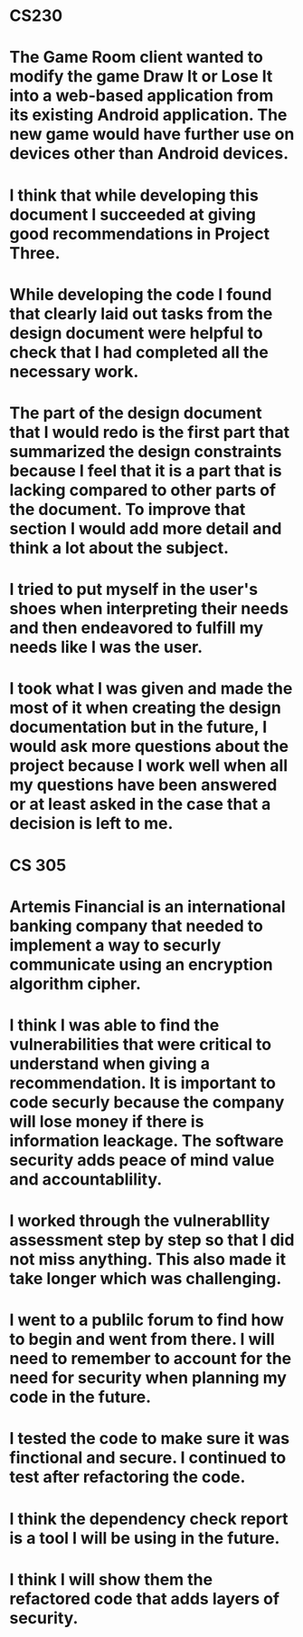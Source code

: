 # CS230 

  

# The Game Room client wanted to modify the game Draw It or Lose It into a web-based application from its existing Android application. The new game would have further use on devices other than Android devices. 

# I think that while developing this document I succeeded at giving good recommendations in Project Three. 

# While developing the code I found that clearly laid out tasks from the design document were helpful to check that I had completed all the necessary work. 

# The part of the design document that I would redo is the first part that summarized the design constraints because I feel that it is a part that is lacking compared to other parts of the document. To improve that section I would add more detail and think a lot about the subject. 

# I tried to put myself in the user's shoes when interpreting their needs and then endeavored to fulfill my needs like I was the user. 

# I took what I was given and made the most of it when creating the design documentation but in the future, I would ask more questions about the project because I work well when all my questions have been answered or at least asked in the case that a decision is left to me. 

 
# CS 305
 
# Artemis Financial is an international banking company that needed to implement a way to securly communicate using an encryption algorithm cipher.

# I think I was able to find the vulnerabilities that were critical to understand when giving a recommendation. It is important to code securly because the company will lose money if there is information leackage. The software security adds peace of mind value and accountablility.

# I worked through the vulnerabllity assessment step by step so that I did not miss anything. This also made it take longer which was challenging.

# I went to a publilc forum to find how to begin and went from there. I will need to remember to account for the need for security when planning my code in the future.

# I tested the code to make sure it was finctional and secure. I continued to test after refactoring the code.

# I think the dependency check report is a tool I will be using in the future. 
# I think I will show them the refactored code that adds layers of security.
